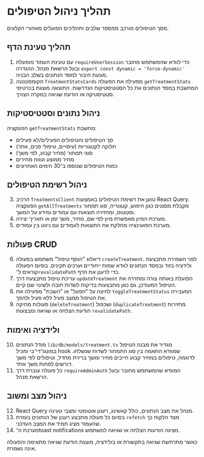 # תהליך ניהול הטיפולים

מסך הטיפולים מורכב ממספר שלבים ותהליכים הפועלים מאחורי הקלעים.

## תהליך טעינת הדף
1. עם טעינת העמוד מופעלת `requireUserSession` כדי לוודא שהמשתמש מחובר ובעל הרשאת מנהל. ההגדרה `export const dynamic = 'force-dynamic'` מונעת חיבור למסד הנתונים בשלב הבניה.
2. הקומפוננטה `TreatmentStatsCards` מפעילה את הפעולה `getTreatmentStats` המחשבת במסד הנתונים את כל הסטטיסטיקות הנדרשות. התוצאה מוצגת בכרטיסי סטטיסטיקה או הודעת שגיאה במקרה הצורך.

## ניהול נתונים וסטטיסטיקות
הפונקציה `getTreatmentStats` מחשבת:
- סך הטיפולים והטיפולים הפעילים/לא פעילים
- חלוקה לקטגוריות (עיסויים, טיפולי פנים, אחר)
- סוגי תמחור (מחיר קבוע, לפי משך)
- מחיר ממוצע וטווח מחירים
- כמות הטיפולים שנוספו ב־30 הימים האחרונים

## ניהול רשימת הטיפולים
3. הרכיב `TreatmentsClient` טוען את רשימת הטיפולים באמצעות React Query. הפונקציה `getAllTreatments` מקבלת מסננים כגון חיפוש, קטגוריה, סוג תמחור וסטטוס, ומחזירה תוצאות עם עמודים ומידע על המשך.
4. מערכת המיון מאפשרת מיון לפי שם, מחיר, משך זמן או תאריך יצירה.
5. מערכת הפאגינציה מחלקת את התוצאות לעמודים עם ניווט בין עמודים.

## פעולות CRUD
6. דיאלוג "הוסף טיפול" משתמש בפעולה `createTreatment`. לפני השמירה מתבצעת ולידציה בזוד ובמסד הנתונים לוודא שמות ייחודיים וערכים תקינים. בסיום הפעולה קוראים ל־`revalidatePath` כדי לרענן את הדף.
7. עריכת טיפול מתבצעת דרך `updateTreatment` הפועלת באותה צורה ומחזירה את הטיפול המעודכן. גם כאן מתבצעות בדיקות לשדות חובה ולשינוי שם קיים.
8. לחיצה על "הפעל" או "השבת" מפעילה את `toggleTreatmentStatus` המעבירה את הטיפול ממצב פעיל ללא פעיל ולהפך.
9. פעולות מחיקה (`deleteTreatment`) ושכפול (`duplicateTreatment`) מחזירות הודעת הצלחה או שגיאה ומבצעות `revalidatePath`.

## ולידציה ואימות
10. מודל הנתונים `lib/db/models/treatment.ts` מגדיר את מבנה הטיפול במונגו־די־בי ומכיל hook שמוודא התאמה בין סוג התמחור לשדות שנשלחו. לדוגמה, טיפולים במחיר קבוע חייבים מחיר ומשך ברירת מחדל, וטיפולים לפי משך דורשים לפחות משך אחד.
11. כל פעולה עוברת דרך `requireAdminAuth` המוודא שהמשתמש מחובר ובעל הרשאת מנהל.

## ניהול מצב ומשוב
12. React Query מנהל את מצב הנתונים, כולל קאשינג, רענון אוטומטי ומצבי טעינה.
13. בסיום כל פעולה מתבצע רענון של הנתונים בעזרת `refetch` מצד הלקוח כך שהעמוד מציג תמיד את המצב העדכני.
14. מערכת ה־toast notifications מציגה הודעות הצלחה או שגיאה למשתמש.

כאשר מתרחשת שגיאה בתקשורת או בולידציה, מוצגת הודעת שגיאה מתאימה והפעולה אינה נשמרת.
